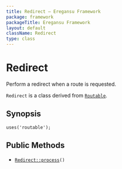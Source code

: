 ```yaml
---
title: Redirect — Eregansu Framework
package: framework
packageTitle: Eregansu Framework
layout: default
className: Redirect
type: class
---
```


# Redirect

Perform a redirect when a route is requested.

<code>Redirect</code> is a class derived from <code><a href="Routable">Routable</a></code>.

## Synopsis

<pre><code>uses('routable');
</code></pre>
## Public Methods

* <code><a href="Redirect%3A%3Aprocess">Redirect::process</a>()</code>

